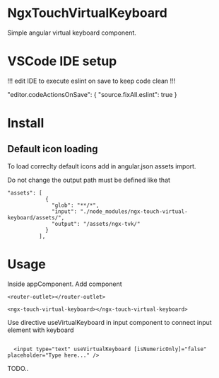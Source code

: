 # NgxTouchVirtualKeyboard

Simple angular virtual keyboard component.

# VSCode IDE setup

!!! edit IDE to execute eslint on save to keep code clean !!!

"editor.codeActionsOnSave": {
"source.fixAll.eslint": true
}

# Install

## Default icon loading

To load correclty default icons add in angular.json assets import.

Do not change the output path must be defined like that

```
"assets": [
            {
              "glob": "**/*",
              "input": "./node_modules/ngx-touch-virtual-keyboard/assets/",
              "output": "/assets/ngx-tvk/"
            }
          ],
```

# Usage

Inside appComponent. Add component

```
<router-outlet></router-outlet>

<ngx-touch-virtual-keyboard></ngx-touch-virtual-keyboard>

```

Use directive useVirtualKeyboard in input component to connect input element with keyboard

```

  <input type="text" useVirtualKeyboard [isNumericOnly]="false" placeholder="Type here..." />

```

TODO..
